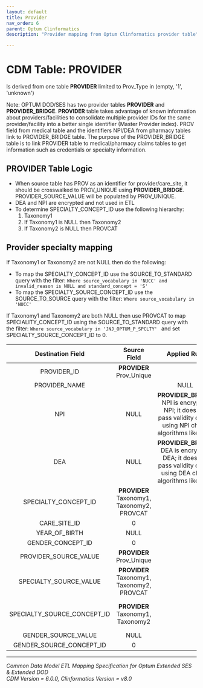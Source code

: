 ```yaml
---
layout: default
title: Provider
nav_order: 6
parent: Optum Clinformatics
description: "Provider mapping from Optum Clinformatics provider table"

---
```

# CDM Table: PROVIDER

Is derived from one table **PROVIDER** limited to Prov_Type in (empty, '1', 'unknown')

Note: OPTUM DOD/SES has two provider tables **PROVIDER** and **PROVIDER_BRIDGE**. **PROVIDER** table takes advantage of known information about providers/facilities to consolidate multiple provider IDs for the same provider/facility into a better single identifier (Master Provider index). PROV field from medical table and the identifiers NPI/DEA from pharmacy tables link to PROVIDER_BRIDGE table. The purpose of the PROVIDER_BRIDGE  table is to link PROVIDER table to medical/pharmacy claims tables to get information such as credentials or specialty information.

## **PROVIDER Table Logic**

- When source table has PROV as an identifier for provider/care_site, it should be crosswalked to PROV_UNIQUE using **PROVIDER_BRIDGE**. PROVIDER_SOURCE_VALUE will be populated by PROV_UNIQUE.
- DEA and NPI are encrypted and not used in ETL
- To determine SPECIALTY_CONCEPT_ID use the following hierarchy:
    1. Taxonomy1
    2. If Taxonomy1 is NULL then Taxonomy2
    3. If Taxonomy2 is NULL then PROVCAT

## Provider specialty mapping 
If Taxonomy1 or Taxonomy2 are not NULL then do the following:
- To map the SPECIALTY_CONCEPT_ID use the SOURCE_TO_STANDARD query with the filter: `Where source_vocabulary in 'NUCC' and invalid_reason is NULL and standard_concept = 'S'`
- To map the SPECIALTY_SOURCE_CONCEPT_ID use the SOURCE_TO_SOURCE query with the filter: `Where source_vocabulary in 'NUCC'`

If Taxonomy1 and Taxonomy2 are both NULL then use PROVCAT to map SPECIALITY_CONCEPT_ID using the SOURCE_TO_STANDARD query with the filter: `Where source_vocabulary in 'JNJ_OPTUM_P_SPCLTY' ` and set SPECIALTY_SOURCE_CONCEPT_ID to 0.

**Destination Field**|**Source Field**|**Applied Rule**|**Comment**
:-----:|:-----:|:-----:|:-----:
PROVIDER_ID|**PROVIDER** Prov_Unique||
PROVIDER_NAME| |NULL|
NPI|NULL|**PROVIDER_BRIDGE** NPI is encrypted NPI; it does not pass validity check using NPI check algorithms like [here](https://www.eclaims.com/articles/how-to-calculate-the-npi-check-digit/)
DEA|NULL|**PROVIDER_BRIDGE** DEA is encrypted DEA; it does not pass validity check using DEA check algorithms like [here](https://en.wikipedia.org/wiki/DEA_number)
SPECIALTY_CONCEPT_ID|**PROVIDER** Taxonomy1, Taxonomy2, PROVCAT||[See provider specialty logic](#Provider-specialty-mapping)
CARE_SITE_ID|0||
YEAR_OF_BIRTH|NULL| |
GENDER_CONCEPT_ID|0||
PROVIDER_SOURCE_VALUE|**PROVIDER** Prov_Unique|
SPECIALTY_SOURCE_VALUE|**PROVIDER** Taxonomy1,  Taxonomy2, PROVCAT||[See provider specialty logic](#Provider-specialty-mapping)
SPECIALTY_SOURCE_CONCEPT_ID|**PROVIDER** Taxonomy1, Taxonomy2||[See provider specialty logic](#Provider-specialty-mapping)
GENDER_SOURCE_VALUE|NULL| |
GENDER_SOURCE_CONCEPT_ID|0||
---
*Common Data Model ETL Mapping Specification for Optum Extended SES & Extended DOD*
<br>*CDM Version = 6.0.0, Clinformatics Version = v8.0*